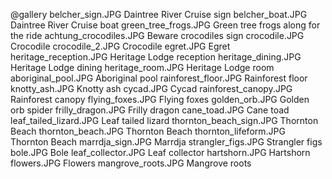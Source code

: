 @gallery
belcher_sign.JPG		Daintree River Cruise sign
belcher_boat.JPG		Daintree River Cruise boat
green_tree_frogs.JPG		Green tree frogs along for the ride
achtung_crocodiles.JPG		Beware crocodiles sign
crocodile.JPG		Crocodile
crocodile_2.JPG		Crocodile
egret.JPG		Egret
heritage_reception.JPG		Heritage Lodge reception
heritage_dining.JPG		Heritage Lodge dining
heritage_room.JPG		Heritage Lodge room
aboriginal_pool.JPG		Aboriginal pool
rainforest_floor.JPG		Rainforest floor
knotty_ash.JPG		Knotty ash
cycad.JPG		Cycad
rainforest_canopy.JPG		Rainforest canopy
flying_foxes.JPG		Flying foxes
golden_orb.JPG		Golden orb spider
frilly_dragon.JPG		Frilly dragon
cane_toad.JPG		Cane toad
leaf_tailed_lizard.JPG		Leaf tailed lizard
thornton_beach_sign.JPG		Thornton Beach
thornton_beach.JPG		Thornton Beach
thornton_lifeform.JPG		Thornton Beach
marrdja_sign.JPG		Marrdja
strangler_figs.JPG		Strangler figs
bole.JPG		Bole
leaf_collector.JPG		Leaf collector
hartshorn.JPG		Hartshorn
flowers.JPG		Flowers
mangrove_roots.JPG		Mangrove roots

